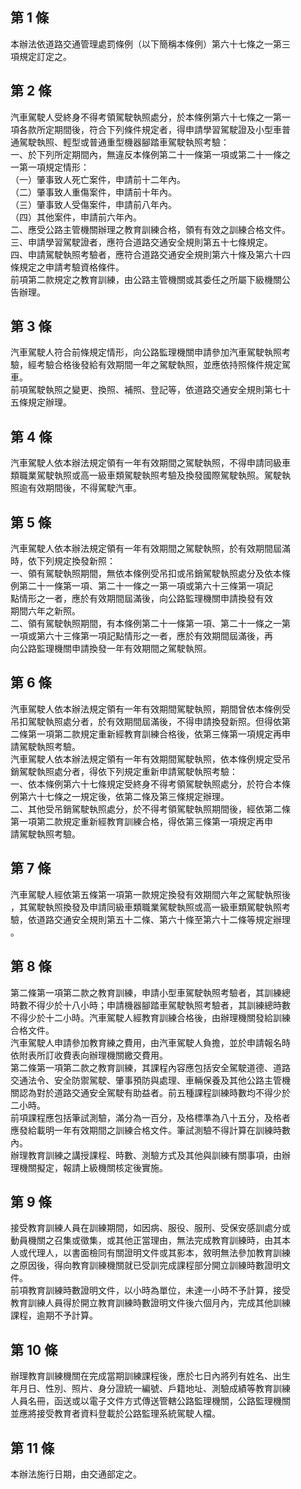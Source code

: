第 1 條
-------
本辦法依道路交通管理處罰條例（以下簡稱本條例）第六十七條之一第三  
項規定訂定之。

第 2 條
-------
汽車駕駛人受終身不得考領駕駛執照處分，於本條例第六十七條之一第一  
項各款所定期間後，符合下列條件規定者，得申請學習駕駛證及小型車普  
通駕駛執照、輕型或普通重型機器腳踏車駕駛執照考驗：  
一、於下列所定期間內，無違反本條例第二十一條第一項或第二十一條之  
    一第一項規定情形：  
（一）肇事致人死亡案件，申請前十二年內。  
（二）肇事致人重傷案件，申請前十年內。  
（三）肇事致人受傷案件，申請前八年內。  
（四）其他案件，申請前六年內。  
二、應受公路主管機關辦理之教育訓練合格，領有有效之訓練合格文件。  
三、申請學習駕駛證者，應符合道路交通安全規則第五十七條規定。  
四、申請駕駛執照考驗者，應符合道路交通安全規則第六十條及第六十四  
    條規定之申請考驗資格條件。  
前項第二款規定之教育訓練，由公路主管機關或其委任之所屬下級機關公  
告辦理。

第 3 條
-------
汽車駕駛人符合前條規定情形，向公路監理機關申請參加汽車駕駛執照考  
驗，經考驗合格後發給有效期間一年之駕駛執照，並應依持照條件規定駕  
車。  
前項駕駛執照之變更、換照、補照、登記等，依道路交通安全規則第七十  
五條規定辦理。

第 4 條
-------
汽車駕駛人依本辦法規定領有一年有效期間之駕駛執照，不得申請同級車  
類職業駕駛執照或高一級車類駕駛執照考驗及換發國際駕駛執照。駕駛執  
照逾有效期間後，不得駕駛汽車。

第 5 條
-------
汽車駕駛人依本辦法規定領有一年有效期間之駕駛執照，於有效期間屆滿  
時，依下列規定換發新照：  
一、領有駕駛執照期間，無依本條例受吊扣或吊銷駕駛執照處分及依本條  
    例第二十一條第一項、第二十一條之一第一項或第六十三條第一項記  
    點情形之一者，應於有效期間屆滿後，向公路監理機關申請換發有效  
    期間六年之新照。  
二、領有駕駛執照期間，有本條例第二十一條第一項、第二十一條之一第  
    一項或第六十三條第一項記點情形之一者，應於有效期間屆滿後，再  
    向公路監理機關申請換發一年有效期間之駕駛執照。

第 6 條
-------
汽車駕駛人依本辦法規定領有一年有效期間駕駛執照，期間曾依本條例受  
吊扣駕駛執照處分者，於有效期間屆滿後，不得申請換發新照。但得依第  
二條第一項第二款規定重新經教育訓練合格後，依第三條第一項規定再申  
請駕駛執照考驗。  
汽車駕駛人依本辦法規定領有一年有效期間駕駛執照，依本條例規定受吊  
銷駕駛執照處分者，得依下列規定重新申請駕駛執照考驗：  
一、依本條例第六十七條規定受終身不得考領駕駛執照處分，於符合本條  
    例第六十七條之一規定後，依第二條及第三條規定辦理。  
二、其他受吊銷駕駛執照處分，於不得考領駕駛執照期間後，經依第二條  
    第一項第二款規定重新經教育訓練合格，得依第三條第一項規定再申  
    請駕駛執照考驗。

第 7 條
-------
汽車駕駛人經依第五條第一項第一款規定換發有效期間六年之駕駛執照後  
，其駕駛執照換發及申請同級車類職業駕駛執照或高一級車類駕駛執照考  
驗，依道路交通安全規則第五十二條、第六十條至第六十二條等規定辦理  
。

第 8 條
-------
第二條第一項第二款之教育訓練，申請小型車駕駛執照考驗者，其訓練總  
時數不得少於十八小時；申請機器腳踏車駕駛執照考驗者，其訓練總時數  
不得少於十二小時。汽車駕駛人經教育訓練合格後，由辦理機關發給訓練  
合格文件。  
汽車駕駛人申請參加教育練之費用，由汽車駕駛人負擔，並於申請報名時  
依附表所訂收費表向辦理機關繳交費用。  
第二條第一項第二款之教育訓練，其課程內容應包括安全駕駛道德、道路  
交通法令、安全防禦駕駛、肇事預防與處理、車輛保養及其他公路主管機  
關認為對於道路交通安全駕駛有助益者。前五種課程訓練時數均不得少於  
二小時。  
前項課程應包括筆試測驗，滿分為一百分，及格標準為八十五分，及格者  
應發給載明一年有效期間之訓練合格文件。筆試測驗不得計算在訓練時數  
內。  
辦理教育訓練之講授課程、時數、測驗方式及其他與訓練有關事項，由辦  
理機關擬定，報請上級機關核定後實施。

第 9 條
-------
接受教育訓練人員在訓練期間，如因病、服役、服刑、受保安感訓處分或  
動員機關之召集或徵集，或其他正當理由，無法完成教育訓練時，由其本  
人或代理人，以書面檢同有關證明文件或其影本，敘明無法參加教育訓練  
之原因後，得向教育訓練機關就已受訓完成課程部分開立訓練時數證明文  
件。  
前項教育訓練時數證明文件，以小時為單位，未達一小時不予計算，接受  
教育訓練人員得於開立教育訓練時數證明文件後六個月內，完成其他訓練  
課程，逾期不予計算。

第 10 條
--------
辦理教育訓練機關在完成當期訓練課程後，應於七日內將列有姓名、出生  
年月日、性別、照片、身分證統一編號、戶籍地址、測驗成績等教育訓練  
人員名冊，函送或以電子文件方式傳送管轄公路監理機關，公路監理機關  
並應將接受教育者資料登載於公路監理系統駕駛人檔。

第 11 條
--------
本辦法施行日期，由交通部定之。

